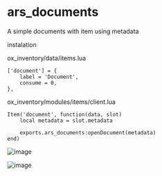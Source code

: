 # ars_documents
A simple documents with item using metadata 


instalation 

ox_inventory/data/items.lua

	['document'] = {
		label = 'Document',
		consume = 0,
	},

ox_inventory/modules/items/client.lua

	Item('document', function(data, slot)
		local metadata = slot.metadata

		exports.ars_documents:openDocument(metadata)
	end)

![image](https://github.com/Arius-Development/ars_documents/assets/70983185/d80c46fc-7c46-40d0-b059-451caf2ebea6)

![image](https://github.com/Arius-Development/ars_documents/assets/70983185/3531aa43-34b7-4fd3-b4c3-4b95035605f0)
